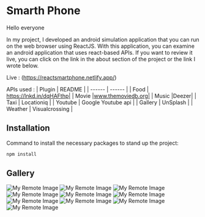 # Smarth Phone

Hello everyone

In my project, I developed an android simulation application that you can run on the web browser using ReactJS. With this application, you can examine an android application that uses react-based APIs. If you want to review it live, you can click on the link in the about section of the project or the link I wrote below.

Live : (https://reactsmartphone.netlify.app/)

APIs used :
| Plugin | README |
| ------ | ------ |
| Food | https://lnkd.in/dqHAFthp|
| Movie |www.themoviedb.org|
| Music |Deezer|
| Taxi | Locationiq |
| Youtube | Google Youtube api |
| Gallery | UnSplash |
| Weather | Visualcrossing |

## Installation

Command to install the necessary packages to stand up the project:

```bash
npm install
```

## Gallery

![My Remote Image](https://i.ibb.co/c1qQhXy/Screenshot-1.png)
![My Remote Image](https://i.ibb.co/hgb8TWQ/calender.png)
![My Remote Image](https://i.ibb.co/10dx3hn/clock.png)
![My Remote Image](https://i.ibb.co/k4DdpKn/gallery.png)
![My Remote Image](https://i.ibb.co/vkLpDKT/movie.png)
![My Remote Image](https://i.ibb.co/vs4CVSW/music.png)
![My Remote Image](https://i.ibb.co/C1xP2vd/note.png)
![My Remote Image](https://i.ibb.co/NyqZL23/taxi.png)
![My Remote Image](https://i.ibb.co/5xgxGG4/weather.png)
![My Remote Image](https://i.ibb.co/pzDZCbh/yt.png)
